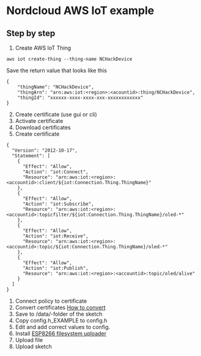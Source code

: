 # Nordcloud AWS IoT example

## Step by step
1. Create AWS IoT Thing
```
aws iot create-thing --thing-name NCHackDevice
```
Save the return value that looks like this
```
{
    "thingName": "NCHackDevice",
    "thingArn": "arn:aws:iot:<region>:<acountid>:thing/NCHackDevice",
    "thingId": "xxxxxx-xxxx-xxxx-xxx-xxxxxxxxxxxx"
}
```

2. Create certificate (use gui or cli)
1. Activate certificate
1. Download certificates
1. Create certificate
```
{
  "Version": "2012-10-17",
  "Statement": [
    {
      "Effect": "Allow",
      "Action": "iot:Connect",
      "Resource": "arn:aws:iot:<region>:<accountid>:client/${iot:Connection.Thing.ThingName}"
    },
    {
      "Effect": "Allow",
      "Action": "iot:Subscribe",
      "Resource": "arn:aws:iot:<region>:<accountid>:topicfilter/${iot:Connection.Thing.ThingName}/oled-*"
    },
    {
      "Effect": "Allow",
      "Action": "iot:Receive",
      "Resource": "arn:aws:iot:<region>:<accountid>:topic/${iot:Connection.Thing.ThingName}/oled-*"
    },
    {
      "Effect": "Allow",
      "Action": "iot:Publish",
      "Resource": "arn:aws:iot:<region>:<accountid>:topic/oled/alive"
    }
  ]
}
```
1. Connect policy to certificate
1. Convert certificates [How to convert](https://github.com/copercini/esp8266-aws_iot)
1. Save to /data/-folder of the sketch
1. Copy config.h_EXAMPLE to config.h
1. Edit and add correct values to config.
1. Install [ESP8266 filesystem uploader](https://github.com/esp8266/arduino-esp8266fs-plugin)
1. Upload file
1. Upload sketch